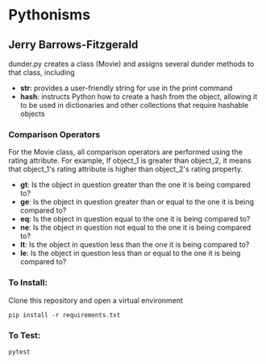 # Pythonisms

## Jerry Barrows-Fitzgerald

dunder.py creates a class (Movie) and assigns several dunder methods to that class, including


- __str__: provides a user-friendly string for use in the print command
- __hash__: instructs Python how to create a hash from the object, allowing it to be used in dictionaries and other collections that require hashable objects

### Comparison Operators
For the Movie class, all comparison operators are performed using the rating attribute. For example, 
If object_1 is greater than object_2, it means that object_1's rating attribute is higher than 
object_2's rating property.

- __gt__: Is the object in question greater than the one it is being compared to?
- __ge__: Is the object in question greater than or equal to the one it is being compared to?
- __eq__: Is the object in question equal to the one it is being compared to?
- __ne__: Is the object in question not equal to the one it is being compared to?
- __lt__: Is the object in question less than the one it is being compared to?
- __le__: Is the object in question less than or equal to the one it is being compared to?

### To Install:
Clone this repository and open a virtual environment

```
pip install -r requirements.txt
```

### To Test:

```
pytest
```